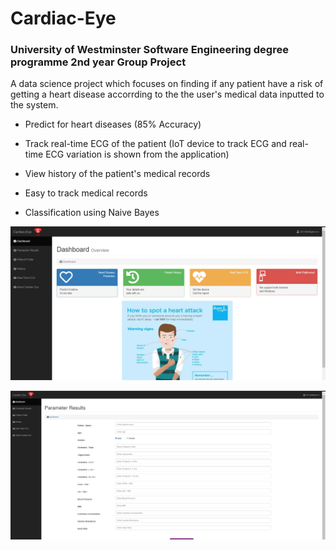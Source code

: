 # Cardiac-Eye

### University of Westminster Software Engineering degree programme 2nd year Group Project

A data science project which focuses on finding if any patient have a risk of getting a heart disease accorrding to the the user's medical data inputted to the system.
- Predict for heart diseases (85% Accuracy)
- Track real-time ECG of the patient (IoT device to track ECG and real-time ECG variation is shown from the application)
- View history of the patient's medical records
- Easy to track medical records

- Classification using Naive Bayes 

![](DataScience_CE//dashboard.PNG)

![](DataScience_CE//input.PNG)

